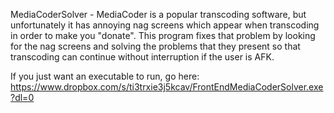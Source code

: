 MediaCoderSolver - MediaCoder is a popular transcoding software, but unfortunately it has annoying nag screens which appear when transcoding in order to make you "donate". This program fixes that problem by looking for the nag screens and solving the problems that they present so that transcoding can continue without interruption if the user is AFK.

If you just want an executable to run, go here: https://www.dropbox.com/s/ti3trxie3j5kcav/FrontEndMediaCoderSolver.exe?dl=0